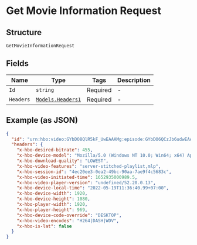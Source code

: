 
# Get Movie Information Request

## Structure

`GetMovieInformationRequest`

## Fields

| Name | Type | Tags | Description |
|  --- | --- | --- | --- |
| `Id` | `string` | Required | - |
| `Headers` | [`Models.Headers1`](../../doc/models/headers-1.md) | Required | - |

## Example (as JSON)

```json
{
  "id": "urn:hbo:video:GYbDO8QlR5kF_UwEAAAMg:episode:GYbDO6QCzJb6udwEAAALj",
  "headers": {
    "x-hbo-desired-bitrate": 455,
    "x-hbo-device-model": "Mozilla/5.0 (Windows NT 10.0; Win64; x64) AppleWebKit/537.36 (KHTML, like Gecko) Chrome/101.0.4951.67 Safari/537.36",
    "x-hbo-download-quality": "LOWEST",
    "x-hbo-video-features": "server-stitched-playlist,mlp",
    "x-hbo-session-id": "4ec20ee3-0ea2-49bc-90aa-7ae9f4c5683c",
    "x-hbo-video-initiated-time": 1652935000989.5,
    "x-hbo-video-player-version": "undefined/52.20.0.13",
    "x-hbo-device-local-time": "2022-05-19T11:36:40.99+07:00",
    "x-hbo-device-width": 1920,
    "x-hbo-device-height": 1080,
    "x-hbo-player-width": 1920,
    "x-hbo-player-height": 969,
    "x-hbo-device-code-override": "DESKTOP",
    "x-hbo-video-encodes": "H264|DASH|WDV",
    "x-hbo-is-lat": false
  }
}
```


